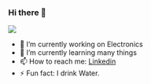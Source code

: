 ### Hi there 👋
<img src="https://github-readme-stats.vercel.app/api?username=aman-rkl&show_icons=true&count_private=true&theme=radical ">
<!-- <img  src="https://github-readme-stats.vercel.app/api/top-langs/?username=aman-rkl&theme=dark&hide_langs_below=1" /> -->
<!--<img src="https://visitor-badge.glitch.me/badge?page_id=aman-rkl.visitor-badge"/> -->

- 🔭 I’m currently working on Electronics
- 🌱 I’m currently learning many things 
- 📫 How to reach me: [Linkedin](https://www.linkedin.com/in/aman-sagar-ba4820193/)
- ⚡ Fun fact: I drink Water.
<!-- 👯 I’m looking to collaborate on Rob_-->
<!-- 🤔 I’m looking for help with ... -->
<!-- 💬 Ask me about ...-->
 <!-- - 📫 How to reach me: [Linkedin](https://www.linkedin.com/in/aman-sagar-ba4820193/)-->
<!-- 😄 Pronouns: ... -->
<!-- - ⚡ Fun fact: I drink Water.-->

